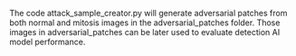 The code attack_sample_creator.py will generate adversarial patches from both
normal and mitosis images in the adversarial_patches folder.
Those images in adversarial_patches can be later used to evaluate detection AI model performance.